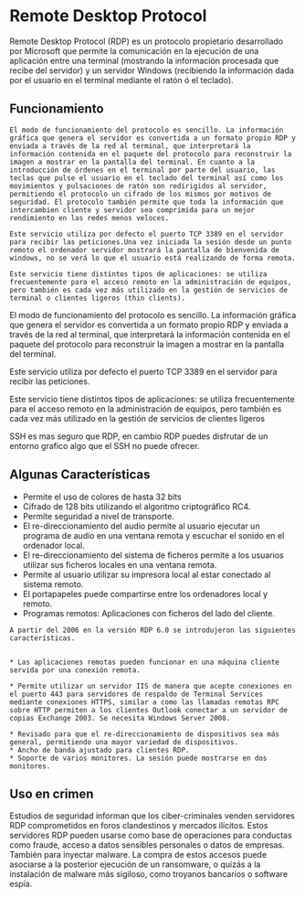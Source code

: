 # Remote Desktop Protocol

Remote Desktop Protocol (RDP) es un protocolo propietario desarrollado por Microsoft que permite la comunicación en la ejecución de una aplicación entre una terminal (mostrando la información procesada que recibe del servidor) y un servidor Windows (recibiendo la información dada por el usuario en el terminal mediante el ratón ó el teclado).

## Funcionamiento

```
El modo de funcionamiento del protocolo es sencillo. La información gráfica que genera el servidor es convertida a un formato propio RDP y enviada a través de la red al terminal, que interpretará la información contenida en el paquete del protocolo para reconstruir la imagen a mostrar en la pantalla del terminal. En cuanto a la introducción de órdenes en el terminal por parte del usuario, las teclas que pulse el usuario en el teclado del terminal así como los movimientos y pulsaciones de ratón son redirigidos al servidor, permitiendo el protocolo un cifrado de los mismos por motivos de seguridad. El protocolo también permite que toda la información que intercambien cliente y servidor sea comprimida para un mejor rendimiento en las redes menos veloces.

Este servicio utiliza por defecto el puerto TCP 3389 en el servidor para recibir las peticiones.Una vez iniciada la sesión desde un punto remoto el ordenador servidor mostrará la pantalla de bienvenida de windows, no se verá lo que el usuario está realizando de forma remota.

Este servicio tiene distintos tipos de aplicaciones: se utiliza frecuentemente para el acceso remoto en la administración de equipos, pero también es cada vez más utilizado en la gestión de servicios de terminal o clientes ligeros (thin clients).
```

El modo de funcionamiento del protocolo es sencillo. La información gráfica que genera el servidor es convertida a un formato propio RDP y enviada a través de la red al terminal, que interpretará la información contenida en el paquete del protocolo para reconstruir la imagen a mostrar en la pantalla del terminal.

Este servicio utiliza por defecto el puerto TCP 3389 en el servidor para recibir las peticiones.

Este servicio tiene distintos tipos de aplicaciones: se utiliza frecuentemente para el acceso remoto en la administración de equipos, pero también es cada vez más utilizado en la gestión de servicios de clientes ligeros

SSH es mas seguro que RDP, en cambio RDP puedes disfrutar de un entorno grafico algo que el SSH no puede ofrecer.

## Algunas Características

* Permite el uso de colores de hasta 32 bits
* Cifrado de 128 bits utilizando el algoritmo criptográfico RC4.
* Permite seguridad a nivel de transporte.
* El re-direccionamiento del audio permite al usuario ejecutar un programa de audio en una ventana remota y escuchar el sonido en el ordenador local.
* El re-direccionamiento del sistema de ficheros permite a los usuarios utilizar sus ficheros locales en una ventana remota.
* Permite al usuario utilizar su impresora local al estar conectado al sistema remoto.
* El portapapeles puede compartirse entre los ordenadores local y remoto.
* Programas remotos: Aplicaciones con ficheros del lado del cliente.

```
A partir del 2006 en la versión RDP 6.0 se introdujeron las siguientes características.


* Las aplicaciones remotas pueden funcionar en una máquina cliente servida por una conexión remota.

* Permite utilizar un servidor IIS de manera que acepte conexiones en el puerto 443 para servidores de respaldo de Terminal Services mediante conexiones HTTPS, similar a como las llamadas remotas RPC sobre HTTP permiten a los clientes Outlook conectar a un servidor de copias Exchange 2003. Se necesita Windows Server 2008.

* Revisado para que el re-direccionamiento de dispositivos sea más general, permitiendo una mayor variedad de dispositivos.
* Ancho de banda ajustado para clientes RDP.
* Soporte de varios monitores. La sesión puede mostrarse en dos monitores.
```
## Uso en crimen

Estudios de seguridad informan que los ciber-criminales venden servidores RDP comprometidos en foros clandestinos y mercados ilícitos. Estos servidores RDP pueden usarse como base de operaciones para conductas como fraude, acceso a datos sensibles personales o datos de empresas. También para inyectar malware.
La compra de estos accesos puede asociarse a la posterior ejecución de un ransomware, o quizás a la instalación de malware más sigiloso, como troyanos bancarios o software espía.
